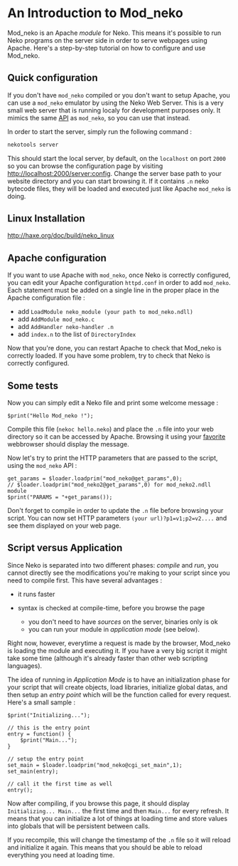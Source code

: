 # An Introduction to Mod_neko

Mod_neko is an Apache *module* for Neko. This means it's possible to run Neko programs on the server side in order to serve webpages using Apache. Here's a step-by-step tutorial on how to configure and use Mod_neko.

## Quick configuration

If you don't have `mod_neko` compiled or you don't want to setup Apache, you can use a `mod_neko` emulator by using the Neko Web Server. This is a very small web server that is running localy for development purposes only. It mimics the same [API](/doc/view/cgi) as `mod_neko`, so you can use that instead.

In order to start the server, simply run the following command :

```bash
nekotools server
```

This should start the local server, by default, on the `localhost` on port `2000` so you can browse the configuration page by visiting <http://localhost:2000/server:config>. Change the server base path to your website directory and you can start browsing it. If it contains `.n` neko bytecode files, they will be loaded and executed just like Apache `mod_neko` is doing.


## Linux Installation

<http://haxe.org/doc/build/neko_linux>

## Apache configuration

If you want to use Apache with `mod_neko`, once Neko is correctly configured, you can edit your Apache configuration `httpd.conf` in order to add `mod_neko`. Each statement must be added on a single line in the proper place in the Apache configuration file :


- add `LoadModule neko_module (your path to mod_neko.ndll)`
- add `AddModule mod_neko.c`
- add `AddHandler neko-handler .n`
- add `index.n` to the list of `DirectoryIndex`

Now that you're done, you can restart Apache to check that Mod_neko is correctly loaded. If you have some problem, try to check that Neko is correctly configured.



## Some tests

Now you can simply edit a Neko file and print some welcome message :

```neko
$print("Hello Mod_neko !");
```

Compile this file (`nekoc hello.neko`) and place the `.n` file into your web directory so it can be accessed by Apache. Browsing it using your [favorite](http://browsehappy.com/) webbrowser should display the message.

Now let's try to print the HTTP parameters that are passed to the script, using the `mod_neko` API :

```neko
get_params = $loader.loadprim("mod_neko@get_params",0);
// $loader.loadprim("mod_neko2@get_params",0) for mod_neko2.ndll module
$print("PARAMS = "+get_params());
```

Don't forget to compile in order to update the `.n` file before browsing your script. You can now set HTTP parameters `(your url)?p1=v1;p2=v2....` and see them displayed on your web page.


## Script versus Application

Since Neko is separated into two different phases: *compile* and *run*, you cannot directly see the modifications you're making to your script since you need to compile first. This have several advantages :

- it runs faster

- syntax is checked at compile-time, before you browse the page

	- you don't need to have *sources* on the server, binaries only is ok
	- you can run your module in *application mode* (see below).

Right now, however, everytime a request is made by the browser, Mod_neko is loading the module and executing it. If you have a very big script it might take some time (although it's already faster than other web scripting languages).

The idea of running in *Application Mode* is to have an initialization phase for your script that will create objects, load libraries, initialize global datas, and then setup an *entry point* which will be the function called for every request. Here's a small sample :

```neko
$print("Initializing...");

// this is the entry point
entry = function() {
	$print("Main...");
}

// setup the entry point
set_main = $loader.loadprim("mod_neko@cgi_set_main",1);
set_main(entry);

// call it the first time as well
entry();
```

Now after compiling, if you browse this page, it should display `Initializing... Main...` the first time and then `Main...` for every refresh. It means that you can initialize a lot of things at loading time and store values into globals that will be persistent between calls.

If you recompile, this will change the timestamp of the `.n` file so it will reload and initialize it again. This means that you should be able to reload everything you need at loading time.
